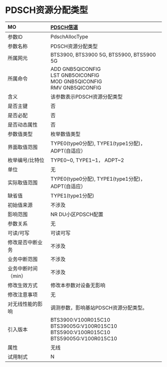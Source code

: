 # PDSCH资源分配类型<table><thread><tr><th align = "left">MO</th><th align = "left"><a href = "index.html#PDSCH资源分配类型-9">PDSCH信道</a></td></tr></thread><tbody><tr><td>参数ID</td><td>PdschAllocType</td></tr><tr><td>参数名称</td><td>PDSCH资源分配类型</td></tr><tr><td>所属网元</td><td>BTS3900, BTS3900 5G, BTS5900, BTS5900 5G</td></tr><tr><td>所属命令</td><td>ADD GNB5QICONFIG<br>LST GNB5OICONFIG<br>MOD GNB5QICONFIG<br>RMV GNB5QICONFIG</td></tr><tr><td>含义</td><td>该参数表示PDSCH资源分配类型</td></tr><tr><td>是否主键</td><td>否</td></tr><tr><td>是否必配</td><td>否</td></tr><tr><td>是否动态属性</td><td>否</td></tr><tr><td>参数值类型</td><td>枚举数值类型</td></tr><tr><td>界面取值范围</td><td>TYPE0(type0分配), 
TYPE1(type1分配)，
ADPT(自适应）</td></tr><tr><td>枚举编号/比特位</td><td>TYPE0~0, TYPE1~1，
ADPT~2</td></tr><tr><td>单位</td><td>无</td></tr><tr><td>实际取值范围</td><td>TYPE0(type0分配), 
TYPE1(type1分配)，
ADPT(自适应）</td></tr><tr><td>缺省值</td><td>TYPE1(type1分配)</td></tr><tr><td>初始值来源</td><td>不涉及</td></tr><tr><td>影响范围</td><td>NR DU小区PDSCH配置</td></tr><tr><td>参数关系</td><td>无</td></tr><tr><td>可读/可写</td><td>可读可写</td></tr><tr><td>修改是否中断业务</td><td>不涉及</td></tr><tr><td>业务中断范围</td><td>不涉及</td></tr><tr><td>业务中断时间（min）</td><td>不涉及</td></tr><tr><td>修改生效方式</td><td>修改本参数对设备无影响</td></tr><tr><td>修改注意事项</td><td>无</td></tr><tr><td>对无线性能的影响</td><td>调测参数，影响基站PDSCH资源分配类型。</td></tr><tr><td>引入版本</td><td>BTS3900:V100R015C10<br>BTS39005G:V100R015C10<br>BTS5900:V100R015C10<br>BTS59005G:V100R015C10</td></tr><tr><td>属性</td><td>无线</td></tr><tr><td>试用制式</td><td>N</td></tr></tbody></table>